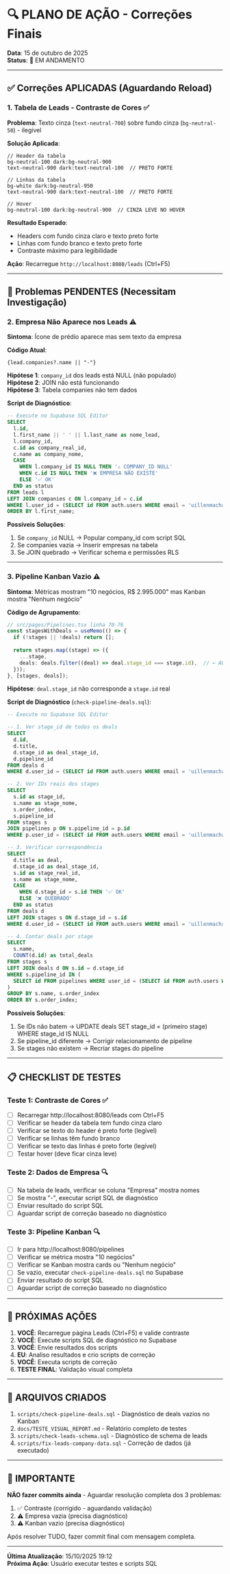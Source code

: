 # 🔍 PLANO DE AÇÃO - Correções Finais

**Data**: 15 de outubro de 2025  
**Status**: 🚧 EM ANDAMENTO  

---

## ✅ Correções APLICADAS (Aguardando Reload)

### 1. **Tabela de Leads - Contraste de Cores** ✅
**Problema**: Texto cinza (`text-neutral-700`) sobre fundo cinza (`bg-neutral-50`) - ilegível  

**Solução Aplicada**:
```tsx
// Header da tabela
bg-neutral-100 dark:bg-neutral-900
text-neutral-900 dark:text-neutral-100  // PRETO FORTE

// Linhas da tabela
bg-white dark:bg-neutral-950
text-neutral-900 dark:text-neutral-100  // PRETO FORTE

// Hover
bg-neutral-100 dark:bg-neutral-900  // CINZA LEVE NO HOVER
```

**Resultado Esperado**:
- Headers com fundo cinza claro e texto preto forte
- Linhas com fundo branco e texto preto forte
- Contraste máximo para legibilidade

**Ação**: Recarregue `http://localhost:8080/leads` (Ctrl+F5)

---

## 🔴 Problemas PENDENTES (Necessitam Investigação)

### 2. **Empresa Não Aparece nos Leads** ⚠️

**Sintoma**: Ícone de prédio aparece mas sem texto da empresa  

**Código Atual**:
```tsx
{lead.companies?.name || "-"}
```

**Hipótese 1**: `company_id` dos leads está NULL (não populado)  
**Hipótese 2**: JOIN não está funcionando  
**Hipótese 3**: Tabela companies não tem dados  

**Script de Diagnóstico**:
```sql
-- Execute no Supabase SQL Editor
SELECT 
  l.id,
  l.first_name || ' ' || l.last_name as nome_lead,
  l.company_id,
  c.id as company_real_id,
  c.name as company_nome,
  CASE 
    WHEN l.company_id IS NULL THEN '⚠️ COMPANY_ID NULL'
    WHEN c.id IS NULL THEN '❌ EMPRESA NÃO EXISTE'
    ELSE '✅ OK'
  END as status
FROM leads l
LEFT JOIN companies c ON l.company_id = c.id
WHERE l.user_id = (SELECT id FROM auth.users WHERE email = 'uillenmachado@gmail.com' LIMIT 1)
ORDER BY l.first_name;
```

**Possíveis Soluções**:
1. Se `company_id` NULL → Popular company_id com script SQL
2. Se companies vazia → Inserir empresas na tabela
3. Se JOIN quebrado → Verificar schema e permissões RLS

---

### 3. **Pipeline Kanban Vazio** ⚠️

**Sintoma**: Métricas mostram "10 negócios, R$ 2.995.000" mas Kanban mostra "Nenhum negócio"  

**Código de Agrupamento**:
```typescript
// src/pages/Pipelines.tsx linha 70-76
const stagesWithDeals = useMemo(() => {
  if (!stages || !deals) return [];
  
  return stages.map((stage) => ({
    ...stage,
    deals: deals.filter((deal) => deal.stage_id === stage.id),  // ← AQUI
  }));
}, [stages, deals]);
```

**Hipótese**: `deal.stage_id` não corresponde a `stage.id` real  

**Script de Diagnóstico** (`check-pipeline-deals.sql`):
```sql
-- Execute no Supabase SQL Editor

-- 1. Ver stage_id de todos os deals
SELECT 
  d.id,
  d.title,
  d.stage_id as deal_stage_id,
  d.pipeline_id
FROM deals d
WHERE d.user_id = (SELECT id FROM auth.users WHERE email = 'uillenmachado@gmail.com' LIMIT 1);

-- 2. Ver IDs reais dos stages
SELECT 
  s.id as stage_id,
  s.name as stage_nome,
  s.order_index,
  s.pipeline_id
FROM stages s
JOIN pipelines p ON s.pipeline_id = p.id
WHERE p.user_id = (SELECT id FROM auth.users WHERE email = 'uillenmachado@gmail.com' LIMIT 1);

-- 3. Verificar correspondência
SELECT 
  d.title as deal,
  d.stage_id as deal_stage_id,
  s.id as stage_real_id,
  s.name as stage_nome,
  CASE 
    WHEN d.stage_id = s.id THEN '✅ OK'
    ELSE '❌ QUEBRADO'
  END as status
FROM deals d
LEFT JOIN stages s ON d.stage_id = s.id
WHERE d.user_id = (SELECT id FROM auth.users WHERE email = 'uillenmachado@gmail.com' LIMIT 1);

-- 4. Contar deals por stage
SELECT 
  s.name,
  COUNT(d.id) as total_deals
FROM stages s
LEFT JOIN deals d ON s.id = d.stage_id
WHERE s.pipeline_id IN (
  SELECT id FROM pipelines WHERE user_id = (SELECT id FROM auth.users WHERE email = 'uillenmachado@gmail.com' LIMIT 1)
)
GROUP BY s.name, s.order_index
ORDER BY s.order_index;
```

**Possíveis Soluções**:
1. Se IDs não batem → UPDATE deals SET stage_id = (primeiro stage) WHERE stage_id IS NULL
2. Se pipeline_id diferente → Corrigir relacionamento de pipeline
3. Se stages não existem → Recriar stages do pipeline

---

## 📋 CHECKLIST DE TESTES

### Teste 1: Contraste de Cores ✅
- [ ] Recarregar http://localhost:8080/leads com Ctrl+F5
- [ ] Verificar se header da tabela tem fundo cinza claro
- [ ] Verificar se texto do header é preto forte (legível)
- [ ] Verificar se linhas têm fundo branco
- [ ] Verificar se texto das linhas é preto forte (legível)
- [ ] Testar hover (deve ficar cinza leve)

### Teste 2: Dados de Empresa 🔍
- [ ] Na tabela de leads, verificar se coluna "Empresa" mostra nomes
- [ ] Se mostra "-", executar script SQL de diagnóstico
- [ ] Enviar resultado do script SQL
- [ ] Aguardar script de correção baseado no diagnóstico

### Teste 3: Pipeline Kanban 🔍
- [ ] Ir para http://localhost:8080/pipelines
- [ ] Verificar se métrica mostra "10 negócios"
- [ ] Verificar se Kanban mostra cards ou "Nenhum negócio"
- [ ] Se vazio, executar `check-pipeline-deals.sql` no Supabase
- [ ] Enviar resultado do script SQL
- [ ] Aguardar script de correção baseado no diagnóstico

---

## 🎯 PRÓXIMAS AÇÕES

1. **VOCÊ**: Recarregue página Leads (Ctrl+F5) e valide contraste
2. **VOCÊ**: Execute scripts SQL de diagnóstico no Supabase
3. **VOCÊ**: Envie resultados dos scripts
4. **EU**: Analiso resultados e crio scripts de correção
5. **VOCÊ**: Executa scripts de correção
6. **TESTE FINAL**: Validação visual completa

---

## 📝 ARQUIVOS CRIADOS

1. `scripts/check-pipeline-deals.sql` - Diagnóstico de deals vazios no Kanban
2. `docs/TESTE_VISUAL_REPORT.md` - Relatório completo de testes
3. `scripts/check-leads-schema.sql` - Diagnóstico de schema de leads
4. `scripts/fix-leads-company-data.sql` - Correção de dados (já executado)

---

## 🚨 IMPORTANTE

**NÃO fazer commits ainda** - Aguardar resolução completa dos 3 problemas:
1. ✅ Contraste (corrigido - aguardando validação)
2. ⚠️ Empresa vazia (precisa diagnóstico)
3. ⚠️ Kanban vazio (precisa diagnóstico)

Após resolver TUDO, fazer commit final com mensagem completa.

---

**Última Atualização**: 15/10/2025 19:12  
**Próxima Ação**: Usuário executar testes e scripts SQL
